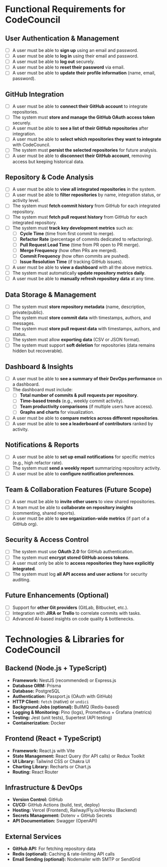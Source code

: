 # Functional Requirements for CodeCouncil

## User Authentication & Management
- [ ] A user must be able to **sign up** using an email and password.
- [ ] A user must be able to **log in** using their email and password.
- [ ] A user must be able to **log out** securely.
- [ ] A user must be able to **reset their password** via email.
- [ ] A user must be able to **update their profile information** (name, email, password).

## GitHub Integration
- [ ] A user must be able to **connect their GitHub account** to integrate repositories.
- [ ] The system must **store and manage the GitHub OAuth access token** securely.
- [ ] A user must be able to **see a list of their GitHub repositories** after integration.
- [ ] A user must be able to **select which repositories they want to integrate** with CodeCouncil.
- [ ] The system must **persist the selected repositories** for future analysis.
- [ ] A user must be able to **disconnect their GitHub account**, removing access but keeping historical data.

## Repository & Code Analysis
- [ ] A user must be able to **view all integrated repositories** in the system.
- [ ] A user must be able to **filter repositories** by name, integration status, or activity level.
- [ ] The system must **fetch commit history** from GitHub for each integrated repository.
- [ ] The system must **fetch pull request history** from GitHub for each integrated repository.
- [ ] The system must **track key development metrics** such as:
  - [ ] **Cycle Time** (time from first commit to merge).
  - [ ] **Refactor Rate** (percentage of commits dedicated to refactoring).
  - [ ] **Pull Request Lead Time** (time from PR open to PR merge).
  - [ ] **Merge Frequency** (how often PRs are merged).
  - [ ] **Commit Frequency** (how often commits are pushed).
  - [ ] **Issue Resolution Time** (if tracking GitHub issues).
- [ ] A user must be able to **view a dashboard** with all the above metrics.
- [ ] The system must automatically **update repository metrics daily**.
- [ ] A user must be able to **manually refresh repository data** at any time.

## Data Storage & Management
- [ ] The system must **store repository metadata** (name, description, private/public).
- [ ] The system must **store commit data** with timestamps, authors, and messages.
- [ ] The system must **store pull request data** with timestamps, authors, and status.
- [ ] The system must allow **exporting data** (CSV or JSON format).
- [ ] The system must support **soft deletion** for repositories (data remains hidden but recoverable).

## Dashboard & Insights
- [ ] A user must be able to **see a summary of their DevOps performance** on a dashboard.
- [ ] The dashboard must include:
  - [ ] **Total number of commits & pull requests per repository**.
  - [ ] **Time-based trends** (e.g., weekly commit activity).
  - [ ] **Team productivity comparisons** (if multiple users have access).
  - [ ] **Graphs and charts** for visualization.
- [ ] A user must be able to **compare metrics across different repositories**.
- [ ] A user must be able to **see a leaderboard of contributors** ranked by activity.

## Notifications & Reports
- [ ] A user must be able to **set up email notifications** for specific metrics (e.g., high refactor rate).
- [ ] The system must **send a weekly report** summarizing repository activity.
- [ ] A user must be able to **configure notification preferences**.

## Team & Collaboration Features (Future Scope)
- [ ] A user must be able to **invite other users** to view shared repositories.
- [ ] A team must be able to **collaborate on repository insights** (commenting, shared reports).
- [ ] A user must be able to **see organization-wide metrics** (if part of a GitHub org).

## Security & Access Control
- [ ] The system must use **OAuth 2.0** for GitHub authentication.
- [ ] The system must **encrypt stored GitHub access tokens**.
- [ ] A user must only be able to **access repositories they have explicitly integrated**.
- [ ] The system must log **all API access and user actions** for security auditing.

## Future Enhancements (Optional)
- [ ] Support for **other Git providers** (GitLab, Bitbucket, etc.).
- [ ] Integration with **JIRA or Trello** to correlate commits with tasks.
- [ ] Advanced AI-based insights on code quality & bottlenecks.

# Technologies & Libraries for CodeCouncil

## Backend (Node.js + TypeScript)
- **Framework:** NestJS (recommended) or Express.js
- **Database ORM:** Prisma
- **Database:** PostgreSQL
- **Authentication:** Passport.js (OAuth with GitHub)
- **HTTP Client:** `fetch` (native) or `undici`
- **Background Jobs (optional):** BullMQ (Redis-based)
- **Logging & Monitoring:** Pino (logs), Prometheus + Grafana (metrics)
- **Testing:** Jest (unit tests), Supertest (API testing)
- **Containerization:** Docker

## Frontend (React + TypeScript)
- **Framework:** React.js with Vite
- **State Management:** React Query (for API calls) or Redux Toolkit
- **UI Library:** Tailwind CSS or Chakra UI
- **Charting Library:** Recharts or Chart.js
- **Routing:** React Router

## Infrastructure & DevOps
- **Version Control:** GitHub
- **CI/CD:** GitHub Actions (build, test, deploy)
- **Hosting:** Vercel (Frontend), Railway/Fly.io/Heroku (Backend)
- **Secrets Management:** Dotenv + GitHub Secrets
- **API Documentation:** Swagger (OpenAPI)

## External Services
- **GitHub API:** For fetching repository data
- **Redis (optional):** Caching & rate-limiting API calls
- **Email Sending (optional):** Nodemailer with SMTP or SendGrid